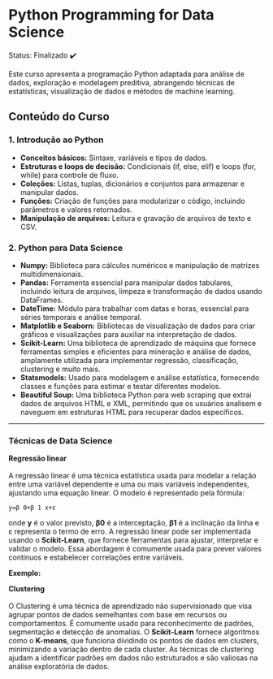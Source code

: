 <h1>Python Programming for Data Science</h1>

Status: Finalizado ✔️

Este curso apresenta a programação Python adaptada para análise de dados, exploração e modelagem preditiva, abrangendo técnicas de estatísticas, visualização de dados e métodos de machine learning.

<h2>Conteúdo do Curso</h2>

<h3>1. Introdução ao Python</h3>

 + <b>Conceitos básicos:</b> Sintaxe, variáveis e tipos de dados.</br>
 + <b>Estruturas e loops de decisão:</b> Condicionais (if, else, elif) e loops (for, while) para controle de fluxo.</br>
 + <b>Coleções:</b> Listas, tuplas, dicionários e conjuntos para armazenar e manipular dados.</br>
 + <b>Funções:</b> Criação de funções para modularizar o código, incluindo parâmetros e valores retornados.</br>
 + <b>Manipulação de arquivos:</b> Leitura e gravação de arquivos de texto e CSV.</br>


<h3>2. Python para Data Science</h3>

+ <b>Numpy:</b> Biblioteca para cálculos numéricos e manipulação de matrizes multidimensionais.</br>
+ <b>Pandas:</b> Ferramenta essencial para manipular dados tabulares, incluindo leitura de arquivos, limpeza e transformação de dados usando DataFrames.</br>
+ <b>DateTime:</b> Módulo para trabalhar com datas e horas, essencial para séries temporais e análise temporal.</br>
+ <b>Matplotlib e Seaborn:</b> Bibliotecas de visualização de dados para criar gráficos e visualizações para auxiliar na interpretação de dados.</br>
+ <b>Scikit-Learn:</b> Uma biblioteca de aprendizado de máquina que fornece ferramentas simples e eficientes para mineração e análise de dados, amplamente utilizada para implementar regressão, classificação, clustering e muito mais.</br>
+ <b>Statsmodels:</b> Usado para modelagem e análise estatística, fornecendo classes e funções para estimar e testar diferentes modelos.</br>
+ <b>Beautiful Soup:</b> Uma biblioteca Python para web scraping que extrai dados de arquivos HTML e XML, permitindo que os usuários analisem e naveguem em estruturas HTML para recuperar dados específicos.</br>

---

<h3>Técnicas de Data Science</h3>

<b>Regressão linear</b> </br></br>
A regressão linear é uma técnica estatística usada para modelar a relação entre uma variável dependente e uma ou mais variáveis independentes, ajustando uma equação linear. O modelo é representado pela fórmula:</br>

`y=β 0+β 1 x+ε`

onde <b>y</b> é o valor previsto, <b>β0</b> é a interceptação, <b>β1</b> é a inclinação da linha e ε representa o termo de erro. A regressão linear pode ser implementada usando o <b>Scikit-Learn</b>, que fornece ferramentas para ajustar, interpretar e validar o modelo. Essa abordagem é comumente usada para prever valores contínuos e estabelecer correlações entre variáveis.

<b>Exemplo: </b></br>


<b>Clustering</b> </br></br>
O Clustering é uma técnica de aprendizado não supervisionado que visa agrupar pontos de dados semelhantes com base em recursos ou comportamentos. É comumente usado para reconhecimento de padrões, segmentação e detecção de anomalias. O <b>Scikit-Learn</b> fornece algoritmos como o <b>K-means</b>, que funciona dividindo os pontos de dados em clusters, minimizando a variação dentro de cada cluster. As técnicas de clustering ajudam a identificar padrões em dados não estruturados e são valiosas na análise exploratória de dados.
